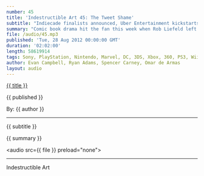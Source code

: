 ```yaml
---
number: 45
title: 'Indestructible Art 45: The Tweet Shame'
subtitle: "Indiecade finalists announced, Uber Entertainment kickstarts a new RTS game, RE6 doubles down on multiplayer stat tracking. Ed Brubaker is leaving Marvel, Geoff Johns may leave Aquaman but confirmed on JLA, Rob Liefeld makes people mad on twitter."
summary: "Comic book drama hit the fan this week when Rob Liefeld left DC then proceeded to post some heated tweets about DC's editorial process. Ryan and Spencer break down what makes Liefeld such a controversial dude and then sigh in relief as Avengers vs Xmen begins to end. IndieCade is just around the corner and the finalists for the festival have been announced! Evan gets excited about the prospect of the NeoGeoX and Omar feels feels that a $109 for a Kinect may be worth the price of entry for Double Fines new Happy Action TV"
file: /audio/45.mp3
published: 'Tue, 28 Aug 2012 00:00:00 GMT'
duration: '02:02:00'
length: 58619914
tags: Sony, PlayStation, Nintendo, Marvel, DC, 3DS, Xbox, 360, PS3, Wii, PSN, XBLA, Video Games, Comics, Games, Indestructible Art, IndieCade, Dust: An Elysian Tale, Wikipad, NeoGeo, Brubaker, Justice League, Rob Liefeld, Geoff Johns, Aquaman, Resident Evil 6
author: Evan Campbell, Ryan Adams, Spencer Carney, Omar de Armas
layout: audio
---
```


<a href="../episodes/{{ number }}.html" class='postTitleLink'><p class='postTitle'>{{ title }}</p></a>
<p class='postPublished'>{{ published }}</p>
<p class='postAuthor'>By: {{ author }}</p>
<hr>
{{ subtitle }}  
  
{{ summary }}  

<audio src={{ file }} preload="none"></audio>

- - -
Indestructible Art
